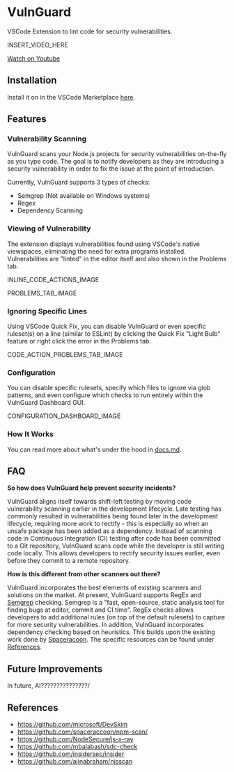# VulnGuard
VSCode Extension to lint code for security vulnerabilities.

INSERT_VIDEO_HERE

[Watch on Youtube]()

## Installation
Install it on in the VSCode Marketplace [here](https://marketplace.visualstudio.com/items?itemName=itzybitzyspider.vulnguard).

## Features
### Vulnerability Scanning
VulnGuard scans your Node.js projects for security vulnerabilities on-the-fly as you type code. The goal is to notify developers as they are introducing a security vulnerability in order to fix the issue at the point of introduction.

Currently, VulnGuard supports 3 types of checks:
- Semgrep (Not available on Windows systems)
- Regex
- Dependency Scanning

### Viewing of Vulnerability
The extension displays vulnerabilities found using VSCode's native viewspaces, eliminating the need for extra programs installed. Vulnerabilities are "linted" in the editor itself and also shown in the Problems tab.

INLINE_CODE_ACTIONS_IMAGE

PROBLEMS_TAB_IMAGE

### Ignoring Specific Lines
Using VSCode Quick Fix, you can disable VulnGuard or even specific ruleset(s) on a line (similar to ESLint) by clicking the Quick Fix "Light Bulb" feature or right click the error in the Problems tab.

CODE_ACTION_PROBLEMS_TAB_IMAGE

### Configuration
You can disable specific rulesets, specify which files to ignore via glob patterns, and even configure which checks to run entirely within the VulnGuard Dashboard GUI.

CONFIGURATION_DASHBOARD_IMAGE

### How It Works
You can read more about what's under the hood in [docs.md](./docs.md).

## FAQ
**So how does VulnGuard help prevent security incidents?**

VulnGuard aligns itself towards shift-left testing by moving code vulnerability scanning earlier in the development lifecycle. Late testing has commonly resulted in vulnerabilities being found later in the development lifecycle, requiring more work to rectify - this is especially so when an unsafe package has been added as a dependency. Instead of scanning code in Continuous Integration (CI) testing after code has been committed to a Git repository, VulnGuard scans code while the developer is still writing code locally. This allows developers to rectify security issues earlier, even before they commit to a remote repository. 

**How is this different from other scanners out there?**

VulnGuard incorporates the best elements of existing scanners and solutions on the market. At present, VulnGuard supports RegEx and [Semgrep](https://semgrep.dev) checking. Semgrep is a "fast, open-source, static analysis tool for finding bugs at editor, commit and CI time". RegEx checks allows developers to add additional rules (on top of the default rulesets) to capture for more security vulnerabilities. In addition, VulnGuard incorporates dependency checking based on heuristics. This builds upon the existing work done by [Spaceracoon](https://github.com/spaceraccoon/). The specific resources can be found under [References](#references).

## Future Improvements
In future, AI???????????????/

## References
- https://github.com/microsoft/DevSkim
- https://github.com/spaceraccoon/npm-scan/
- https://github.com/NodeSecure/js-x-ray
- https://github.com/mbalabash/sdc-check
- https://github.com/insidersec/insider
- https://github.com/ajinabraham/njsscan

